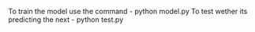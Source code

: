 To train the model use the command -
python model.py
To test wether its predicting the next -
python test.py
